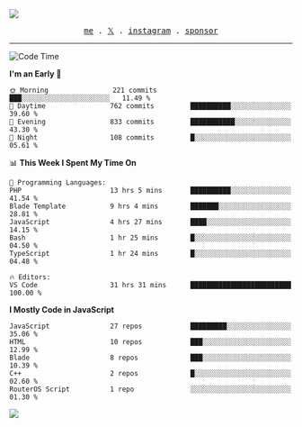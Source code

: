 <img style="bottom: 800px;" src="https://imgur.com/rilHVxA.png"/>
<p align="center">
  <samp>
    <a href="https://fayln.com">me</a> .
    <!-- <a href="https://fayln.com/projects">projects</a> . -->
    <a href="https://go.fayln.com/twitter">𝕏</a> .
    <a href="https://go.fayln.com/instagram">instagram</a> .
<!--     <a href="https://go.fayln.com/polywork">polywork</a> . -->
    <a href="https://github.com/sponsors/faridhnzz">sponsor</a>
  </samp>
</p>

---
<!--START_SECTION:waka-->
![Code Time](http://img.shields.io/badge/Code%20Time-3%2C571%20hrs%2044%20mins-blue)

**I'm an Early 🐤** 

```text
🌞 Morning                221 commits         ███░░░░░░░░░░░░░░░░░░░░░░   11.49 % 
🌆 Daytime                762 commits         ██████████░░░░░░░░░░░░░░░   39.60 % 
🌃 Evening                833 commits         ███████████░░░░░░░░░░░░░░   43.30 % 
🌙 Night                  108 commits         █░░░░░░░░░░░░░░░░░░░░░░░░   05.61 % 
```


📊 **This Week I Spent My Time On** 

```text
💬 Programming Languages: 
PHP                      13 hrs 5 mins       ██████████░░░░░░░░░░░░░░░   41.54 % 
Blade Template           9 hrs 4 mins        ███████░░░░░░░░░░░░░░░░░░   28.81 % 
JavaScript               4 hrs 27 mins       ████░░░░░░░░░░░░░░░░░░░░░   14.15 % 
Bash                     1 hr 25 mins        █░░░░░░░░░░░░░░░░░░░░░░░░   04.50 % 
TypeScript               1 hr 24 mins        █░░░░░░░░░░░░░░░░░░░░░░░░   04.48 % 

🔥 Editors: 
VS Code                  31 hrs 31 mins      █████████████████████████   100.00 % 
```

**I Mostly Code in JavaScript** 

```text
JavaScript               27 repos            █████████░░░░░░░░░░░░░░░░   35.06 % 
HTML                     10 repos            ███░░░░░░░░░░░░░░░░░░░░░░   12.99 % 
Blade                    8 repos             ███░░░░░░░░░░░░░░░░░░░░░░   10.39 % 
C++                      2 repos             █░░░░░░░░░░░░░░░░░░░░░░░░   02.60 % 
RouterOS Script          1 repo              ░░░░░░░░░░░░░░░░░░░░░░░░░   01.30 % 
```




<!--END_SECTION:waka-->

![](https://hit.yhype.me/github/profile?user_id=29797712)
